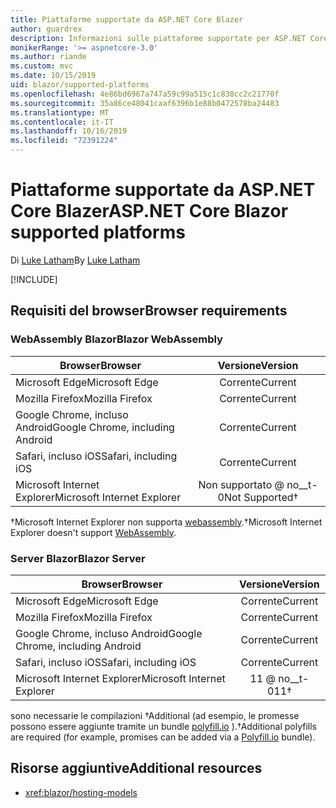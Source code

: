 ```yaml
---
title: Piattaforme supportate da ASP.NET Core Blazer
author: guardrex
description: Informazioni sulle piattaforme supportate per ASP.NET Core blazer.
monikerRange: '>= aspnetcore-3.0'
ms.author: riande
ms.custom: mvc
ms.date: 10/15/2019
uid: blazor/supported-platforms
ms.openlocfilehash: 4e86bd6967a747a59c99a515c1c838cc2c21770f
ms.sourcegitcommit: 35a86ce48041caaf6396b1e88b0472578ba24483
ms.translationtype: MT
ms.contentlocale: it-IT
ms.lasthandoff: 10/16/2019
ms.locfileid: "72391224"
---
```

# <a name="aspnet-core-blazor-supported-platforms"></a><span data-ttu-id="be08a-103">Piattaforme supportate da ASP.NET Core Blazer</span><span class="sxs-lookup"><span data-stu-id="be08a-103">ASP.NET Core Blazor supported platforms</span></span>

<span data-ttu-id="be08a-104">Di [Luke Latham](https://github.com/guardrex)</span><span class="sxs-lookup"><span data-stu-id="be08a-104">By [Luke Latham](https://github.com/guardrex)</span></span>

[!INCLUDE[](~/includes/blazorwasm-preview-notice.md)]

## <a name="browser-requirements"></a><span data-ttu-id="be08a-105">Requisiti del browser</span><span class="sxs-lookup"><span data-stu-id="be08a-105">Browser requirements</span></span>

### <a name="blazor-webassembly"></a><span data-ttu-id="be08a-106">WebAssembly Blazor</span><span class="sxs-lookup"><span data-stu-id="be08a-106">Blazor WebAssembly</span></span>

| <span data-ttu-id="be08a-107">Browser</span><span class="sxs-lookup"><span data-stu-id="be08a-107">Browser</span></span>                          | <span data-ttu-id="be08a-108">Versione</span><span class="sxs-lookup"><span data-stu-id="be08a-108">Version</span></span>               |
| -------------------------------- | :-------------------: |
| <span data-ttu-id="be08a-109">Microsoft Edge</span><span class="sxs-lookup"><span data-stu-id="be08a-109">Microsoft Edge</span></span>                   | <span data-ttu-id="be08a-110">Corrente</span><span class="sxs-lookup"><span data-stu-id="be08a-110">Current</span></span>               |
| <span data-ttu-id="be08a-111">Mozilla Firefox</span><span class="sxs-lookup"><span data-stu-id="be08a-111">Mozilla Firefox</span></span>                  | <span data-ttu-id="be08a-112">Corrente</span><span class="sxs-lookup"><span data-stu-id="be08a-112">Current</span></span>               |
| <span data-ttu-id="be08a-113">Google Chrome, incluso Android</span><span class="sxs-lookup"><span data-stu-id="be08a-113">Google Chrome, including Android</span></span> | <span data-ttu-id="be08a-114">Corrente</span><span class="sxs-lookup"><span data-stu-id="be08a-114">Current</span></span>               |
| <span data-ttu-id="be08a-115">Safari, incluso iOS</span><span class="sxs-lookup"><span data-stu-id="be08a-115">Safari, including iOS</span></span>            | <span data-ttu-id="be08a-116">Corrente</span><span class="sxs-lookup"><span data-stu-id="be08a-116">Current</span></span>               |
| <span data-ttu-id="be08a-117">Microsoft Internet Explorer</span><span class="sxs-lookup"><span data-stu-id="be08a-117">Microsoft Internet Explorer</span></span>      | <span data-ttu-id="be08a-118">Non supportato @ no__t-0</span><span class="sxs-lookup"><span data-stu-id="be08a-118">Not Supported&dagger;</span></span> |

<span data-ttu-id="be08a-119">&dagger;Microsoft Internet Explorer non supporta [webassembly](https://webassembly.org).</span><span class="sxs-lookup"><span data-stu-id="be08a-119">&dagger;Microsoft Internet Explorer doesn't support [WebAssembly](https://webassembly.org).</span></span>

### <a name="blazor-server"></a><span data-ttu-id="be08a-120">Server Blazor</span><span class="sxs-lookup"><span data-stu-id="be08a-120">Blazor Server</span></span>

| <span data-ttu-id="be08a-121">Browser</span><span class="sxs-lookup"><span data-stu-id="be08a-121">Browser</span></span>                          | <span data-ttu-id="be08a-122">Versione</span><span class="sxs-lookup"><span data-stu-id="be08a-122">Version</span></span>    |
| -------------------------------- | :--------: |
| <span data-ttu-id="be08a-123">Microsoft Edge</span><span class="sxs-lookup"><span data-stu-id="be08a-123">Microsoft Edge</span></span>                   | <span data-ttu-id="be08a-124">Corrente</span><span class="sxs-lookup"><span data-stu-id="be08a-124">Current</span></span>    |
| <span data-ttu-id="be08a-125">Mozilla Firefox</span><span class="sxs-lookup"><span data-stu-id="be08a-125">Mozilla Firefox</span></span>                  | <span data-ttu-id="be08a-126">Corrente</span><span class="sxs-lookup"><span data-stu-id="be08a-126">Current</span></span>    |
| <span data-ttu-id="be08a-127">Google Chrome, incluso Android</span><span class="sxs-lookup"><span data-stu-id="be08a-127">Google Chrome, including Android</span></span> | <span data-ttu-id="be08a-128">Corrente</span><span class="sxs-lookup"><span data-stu-id="be08a-128">Current</span></span>    |
| <span data-ttu-id="be08a-129">Safari, incluso iOS</span><span class="sxs-lookup"><span data-stu-id="be08a-129">Safari, including iOS</span></span>            | <span data-ttu-id="be08a-130">Corrente</span><span class="sxs-lookup"><span data-stu-id="be08a-130">Current</span></span>    |
| <span data-ttu-id="be08a-131">Microsoft Internet Explorer</span><span class="sxs-lookup"><span data-stu-id="be08a-131">Microsoft Internet Explorer</span></span>      | <span data-ttu-id="be08a-132">11 @ no__t-0</span><span class="sxs-lookup"><span data-stu-id="be08a-132">11&dagger;</span></span> |

<span data-ttu-id="be08a-133">sono necessarie le compilazioni &dagger;Additional (ad esempio, le promesse possono essere aggiunte tramite un bundle [polyfill.io](https://polyfill.io/v3/) ).</span><span class="sxs-lookup"><span data-stu-id="be08a-133">&dagger;Additional polyfills are required (for example, promises can be added via a [Polyfill.io](https://polyfill.io/v3/) bundle).</span></span>

## <a name="additional-resources"></a><span data-ttu-id="be08a-134">Risorse aggiuntive</span><span class="sxs-lookup"><span data-stu-id="be08a-134">Additional resources</span></span>

* <xref:blazor/hosting-models>
